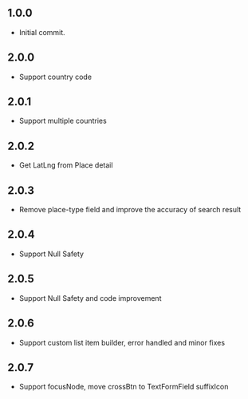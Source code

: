 ## 1.0.0

* Initial commit.

## 2.0.0

* Support country code

## 2.0.1

* Support multiple countries

## 2.0.2

* Get LatLng from Place detail

## 2.0.3

* Remove place-type field and improve the accuracy of search result

## 2.0.4

* Support Null Safety

## 2.0.5

* Support Null Safety and code improvement

## 2.0.6

* Support custom list item builder, error handled and minor fixes

## 2.0.7

* Support focusNode, move crossBtn to TextFormField suffixIcon

